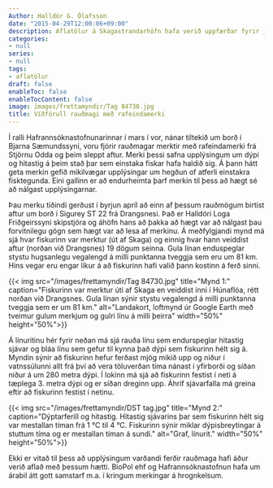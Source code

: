 ```yaml
---
Author: Halldór G. Ólafsson
date: "2015-04-29T12:00:06+09:00"
description: Aflatölur á Skagastrandarhöfn hafa verið uppfærðar fyrir janúar 2015 og færðar inn á heimasíðu BioPol ehf. Heildarafli í janúar 2015 var 263.075 kg á móti 278.799 kg í janúar 2014...
categories:
- null
series:
- null
tags:
- aflatölur
draft: false
enableToc: false
enableTocContent: false
image: images/frettamyndir/Tag 84730.jpg
title: Víðförull rauðmagi með rafeindamerki
---
```



Í ralli Hafrannsóknastofnunarinnar í mars í vor, nánar tiltekið um borð í Bjarna Sæmundssyni, voru fjórir rauðmagar merktir með rafeindamerki frá Stjörnu Odda og þeim sleppt aftur. Merki þessi safna upplýsingum um dýpi og hitastig á þeim stað þar sem einstaka fiskar hafa haldið sig. Á þann hátt geta merkin gefið mikilvægar upplýsingar um hegðun of atferli einstakra fisktegunda. Eini gallinn er að endurheimta þarf merkin til þess að hægt sé að nálgast upplýsingarnar.

Þau merku tíðindi gerðust í byrjun apríl að einn af þessum rauðmögum birtist aftur um borð í Sigurey ST 22 frá Drangsnesi. Það er Halldóri Loga Friðgeirssyni skipstjóra og áhöfn hans að þakka að hægt var að nálgast þau forvitnilegu gögn sem hægt var að lesa af merkinu. Á meðfylgjandi mynd má sjá hvar fiskurinn var merktur (út af Skaga) og einnig hvar hann veiddist aftur (norðan við Drangsnes) 19 dögum seinna. Gula línan enduspeglar stystu hugsanlegu vegalengd á milli punktanna tveggja sem eru um 81 km. Hins vegar eru engar líkur á að fiskurinn hafi valið þann kostinn á ferð sinni.

{{< img src="/images/frettamyndir/Tag 84730.jpg" title="Mynd 1:" caption="Fiskurinn var merktur úti af Skaga en veiddist inni í Húnaflóa, rétt norðan við Drangsnes. Gula línan sýnir stystu vegalengd á milli punktanna tveggja sem er um 81 km." alt="Landakort, loftmynd úr Google Earth með tveimur gulum merkjum og gulri línu á milli þeirra" width="50%" height="50%">}}

Á línuritinu hér fyrir neðan má sjá rauða línu sem endurspeglar hitastig sjávar og bláa línu sem gefur til kynna það dýpi sem fiskurinn hélt sig á. Myndin sýnir að fiskurinn hefur ferðast mjög mikið upp og niður í vatnssúlunni allt frá því að vera töluverðan tíma nánast í yfirborði og síðan niður á um 280 metra dýpi. Í lokinn má sjá að fiskurinn festist í neti á tæplega 3. metra dýpi og er síðan dreginn upp. Áhrif sjávarfalla má greina eftir að fiskurinn festist í netinu.

{{< img src="/images/frettamyndir/DST tag.jpg" title="Mynd 2:" caption="Dýptarferill og hitastig. Hitastig sjávarins þar sem fiskurinn hélt sig var mestallan tíman frá 1 °C til 4 °C. Fiskurinn sýnir miklar dýpisbreytingar á stuttum tíma og er mestallan tíman á sundi." alt="Graf, línurit." width="50%" height="50%">}}

Ekki er vitað til þess að upplýsingum varðandi ferðir rauðmaga hafi áður verið aflað með þessum hætti. BioPol ehf og Hafrannsóknastofnun hafa um árabil átt gott samstarf m.a. í kringum merkingar á hrognkelsum. 


